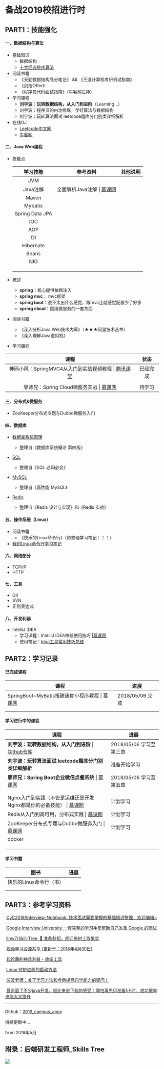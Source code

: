 # 备战2019校招进行时



## PART1：技能强化

#### 一、数据结构与算法

- 基础知识
    - 数据结构
    - [十大经典排序算法](https://www.cnblogs.com/onepixel/articles/7674659.html)
- 阅读书籍
    - 《天勤数据结构高分笔记》 && 《王道计算机考研机试指南》
    - 《剑指Offer》
    - 《程序员代码面试指南》（牛客网左神）
- 学习课程
    - **刘宇波：玩转数据结构，从入门到进阶**（Learning...）
    - 刘宇波：程序员的内功修炼，学好算法与数据结构
    - 刘宇波：玩转算法面试 leetcode题库分门别类详细解析
- 在线OJ
    - [Leetcode中文网](https://leetcode-cn.com/)
    -  [牛客网](https://www.nowcoder.com/)




#### 二、Java Web编程
- 技能点

    |    学习技能     |                           参考资料                           | 其他说明 |
    | :-------------: | :----------------------------------------------------------: | :------: |
    |       JVM       |                                                              |          |
    |    Java注解     | 全面解析Java注解 \| [慕课网](https://www.imooc.com/learn/456) |          |
    |      Maven      |                                                              |          |
    |     Mybatis     |                                                              |          |
    | Spring Data JPA |                                                              |          |
    |       IOC       |                                                              |          |
    |       AOP       |                                                              |          |
    |       DI        |                                                              |          |
    |    Hibernate    |                                                              |          |
    |      Beans      |                                                              |          |
    |       NIO       |                                                              |          |
    |                 |                                                              |          |
    |                 |                                                              |          |
    |                 |                                                              |          |

    

- 概述

    - **spring**：核心提供依赖注入
    - **spring mvc**： mvc框架
    - **spring boot**：说不太出什么感觉，跟mvc比就感觉配置少了好多
    - **spring cloud**：围绕微服务的一套东西 

- 阅读书籍
    - 《深入分析Java Web技术内幕》（★★★阿里技术丛书）
    - 《深入理解Java虚拟机》

- 学习课程

|                             课程                             |   状态   |
| :----------------------------------------------------------: | :------: |
| 神码小风：SpringMVC4从入门到实战视频教程 \| [腾讯课堂](https://ke.qq.com/course/263024) | 已经完成 |
|                                                              |          |
| 廖师兄：Spring Cloud微服务实战 \| [慕课网](https://coding.imooc.com/class/187.html) |  待学习  |



#### 三、分布式&微服务

- ZooKeeper分布式专题与Dubbo微服务入门




#### 四、数据库 

- [数据库系统原理](https://github.com/CyC2018/InnterviewNotes/blob/master/notes/数据库系统原理.md)
  - 整理自《数据库系统概论 第四版》
- [SQL](https://github.com/CyC2018/InnterviewNotes/blob/master/notes/SQL.md)
  - 整理自《SQL 必知必会》

- [MySQL](https://github.com/CyC2018/InnterviewNotes/blob/master/notes/MySQL.md)
  - 整理自《高性能 MySQL》

- [Redis](https://github.com/CyC2018/InnterviewNotes/blob/master/notes/Redis.md)
  - 整理自《Redis 设计与实现》和《Redis 实战》



#### 五、操作系统（Linux）

- 阅读书籍
    - 《快乐的Linux命令行》（待整理学习笔记！！！）
- [我的Linux命令行学习笔记](notes/my_linux_cmd.md)



#### 六、网络部分

- TCP/IP
- HTTP



#### 七、工具

- Git
- SVN
- 正则表达式



#### 八、开发利器

- IntelliJ IDEA 
  - 学习课程：IntelliJ IDEA神器使用技巧 |[慕课网](https://www.imooc.com/learn/924)
  - 使用笔记：[Idea工具常用技巧总结](https://www.jianshu.com/p/131c2deb3ecf)



## PART2：学习记录

#### 已完成课程

| 课程                                                         | 进展            |
| ------------------------------------------------------------ | --------------- |
| SpringBoot+MyBatis搭建迷你小程序教程 \| [慕课网](https://www.imooc.com/learn/945) | 2018/05/06 完成 |
|                                                              |                 |
|                                                              |                 |



#### 学习进行中的课程

| 课程                                                         | 进展                     |
| ------------------------------------------------------------ | ------------------------ |
| **刘宇波：玩转数据结构，从入门到进阶** \| [Github仓库](https://github.com/liuyubobobo/Play-with-Algorithms) | 2018/05/06 学习至 第三章 |
| **刘宇波：玩转算法面试 leetcode题库分门别类详细解析**        | 准备开始学习             |
| **廖师兄：Spring Boot企业微信点餐系统** \|  [慕课网](https://coding.imooc.com/class/117.html) | 2018/05/06 学习至 第五章 |
|                                                              |                          |
|                                                              |                          |
| Nginx入门到实践（不管是运维还是开发 Nginx都是你的必备技能） \| [慕课网](https://coding.imooc.com/class/evaluation/121.html#Anchor) | 计划学习                 |
| Redis从入门到高可用，分布式实践 \| [慕课网](https://coding.imooc.com/class/151.html) | 计划学习                 |
| ZooKeeper分布式专题与Dubbo微服务入门 \| [慕课网](https://coding.imooc.com/class/201.html) | 计划学习                 |
| docker                                                       |                          |
|                                                              |                          |
|                                                              |                          |
|                                                              |                          |



#### 学习书籍

| 图书                    | 进展 |
| ----------------------- | ---- |
| 快乐的Linux命令行（书） |      |
|                         |      |
|                         |      |











## PART3：参考学习资料

​	[CyC2018/Interview-Notebook: 技术面试需要掌握的基础知识整理，欢迎编辑~](https://github.com/CyC2018/Interview-Notebook)

​	[Google Interview University 一套完整的学习手册帮助自己准备 Google 的面试](https://github.com/jwasham/coding-interview-university/blob/master/translations/README-cn.md)

​	[linw7/Skill-Tree: 🐼 准备秋招，欢迎来树上取果实](https://github.com/linw7/Skill-Tree)

​	[视频学习资源共享 (更新于：2018年4月30日)](https://github.com/shiyuan17/share_video/tree/1773f9f1e181d40f3e00041805933ca55932c553)

​	[我珍藏的神兵利器 - 效率工具](https://www.liutf.com/posts/3720794851.html)

​	[Linux 守护进程的启动方法](https://mp.weixin.qq.com/s/DzajJNhcpB3hqWzzm71Q0w)

​	[波波老师：关于学习方法和今后提高自学能力的疑问！](http://coding.imooc.com/learn/questiondetail/46130.html)

​	[最近面了不少java开发，据此来说下我的感受：哪怕事先只准备1小时，成功概率也能大大提升](https://mp.weixin.qq.com/s/TheCxmlDrcz5oFAahz6Rxw)



------



Github：[2019_campus_appy](https://github.com/frank-lam/2019_campus_appy)



持续更新中...

from 2018年5月





## 附录：后端研发工程师_Skills Tree

**![](pics/mind/developer_skills_tree.svg)**

